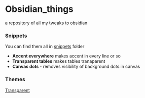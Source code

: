 # Obsidian_things
a repository of all my tweaks to obsidian

### Snippets

You can find them all in [snippets](https://github.com/Oczko24/Obsidian_things/tree/main/css_snippets) folder

- **Accent everywhere** makes accent in every line or so
- **Transparent tables** makes tables tranaparent 
- **Canvas dots** - removes visibility of background dots in canvas

### Themes 

[Transparent](https://github.com/Oczko24/Obsidian-transparent)
